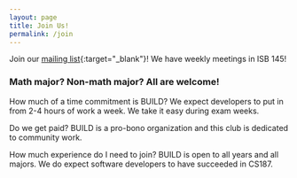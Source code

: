 ```yaml
---
layout: page
title: Join Us!
permalink: /join
---
```

<!-- TODO include landmark photo here -->
<!-- maybe add CSS styling for photo to extend along whole website width? -->

<!-- TODO figure out weekly meeting dates -->
Join our [mailing list](http://eepurl.com/hbDPgb){:target="_blank"}!
We have weekly meetings in ISB 145!

### Math major? Non-math major? All are welcome!




How much of a time commitment is BUILD?
We expect developers to put in from 2-4 hours of work a week. We take it easy during exam weeks.

Do we get paid?
BUILD is a pro-bono organization and this club is dedicated to community work.

How much experience do I need to join?
BUILD is open to all years and all majors. We do expect software developers to have succeeded in CS187.